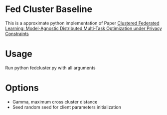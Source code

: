 # Fed Cluster Baseline

This is a approximate python implementation of Paper [Clustered Federated Learning: Model-Agnostic Distributed Multi-Task Optimization under Privacy Constraints](https://arxiv.org/abs/1910.01991)

# Usage
Run python fedcluster.py with all arguments

# Options
* Gamma, maximum cross cluster distance 
* Seed random seed for client parameters initialization

